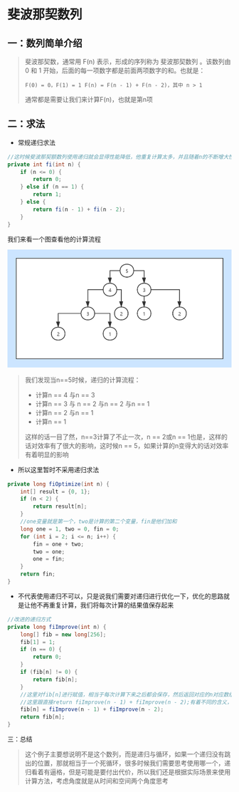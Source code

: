 # 斐波那契数列

## 一：数列简单介绍

> 斐波那契数，通常用 F(n) 表示，形成的序列称为 斐波那契数列 。该数列由 0 和 1 开始，后面的每一项数字都是前面两项数字的和。也就是：
>
> `F(0) = 0，F(1) = 1
> F(n) = F(n - 1) + F(n - 2)，其中 n > 1`
>
> 通常都是需要让我们来计算F(n)，也就是第n项

## 二：求法

- 常规递归求法

~~~java
//这时候斐波那契额数列使用递归就会显得性能降低，他重复计算太多，并且随着n的不断增大性能越低
private int fi(int n) {
    if (n <= 0) {
        return 0;
    } else if (n == 1) {
        return 1;
    } else {
        return fi(n - 1) + fi(n - 2);
    }
}
~~~

我们来看一个图查看他的计算流程

![img](../image/斐波那契数列树型表示.jpg)

> 我们发现当n==5时候，递归的计算流程：
>
> - 计算n == 4 与n == 3
> - 计算n == 3 与 n == 2 与n == 2 与n == 1
> - 计算n == 2 与n == 1
> - 计算n == 1
>
> 这样的话一目了然，n==3计算了不止一次，n == 2或n == 1也是，这样的话对效率有了很大的影响，这时候n == 5，如果计算的n变得大的话对效率有着明显的影响

- 所以这里暂时不采用递归求法

~~~java
private long fiOptimize(int n) {
    int[] result = {0, 1};
    if (n < 2) {
        return result[n];
    }
    //one变量就是第一个，two是计算的第二个变量，fin是他们加和
    long one = 1, two = 0, fin = 0;
    for (int i = 2; i <= n; i++) {
        fin = one + two;
        two = one;
        one = fin;
    }
    return fin;
}
~~~

- 不代表使用递归不可以，只是说我们需要对递归进行优化一下，优化的思路就是让他不再重复计算，我们将每次计算的结果值保存起来

~~~java
//改进的递归方式
private long fiImprove(int n) {
    long[] fib = new long[256];
    fib[1] = 1;
    if (n == 0) {
        return 0;
    }
    if (fib[n] != 0) {
        return fib[n];
    }
    //这里对fib[n]进行赋值，相当于每次计算下来之后都会保存，然后返回对应的n对应数组中的值就可以
    //这里跟直接return fiImprove(n - 1) + fiImprove(n - 2);有着不同的含义，一个将结果值保存到fib数组中，一个是没有保存而是直接返回
    fib[n] = fiImprove(n - 1) + fiImprove(n - 2);
    return fib[n];
}

~~~

三：总结

> 这个例子主要想说明不是这个数列，而是递归与循环，如果一个递归没有跳出的位置，那就相当于一个死循环，很多时候我们需要思考使用哪一个，递归看着有逼格，但是可能是要付出代价，所以我们还是根据实际场景来使用计算方法，考虑角度就是从时间和空间两个角度思考